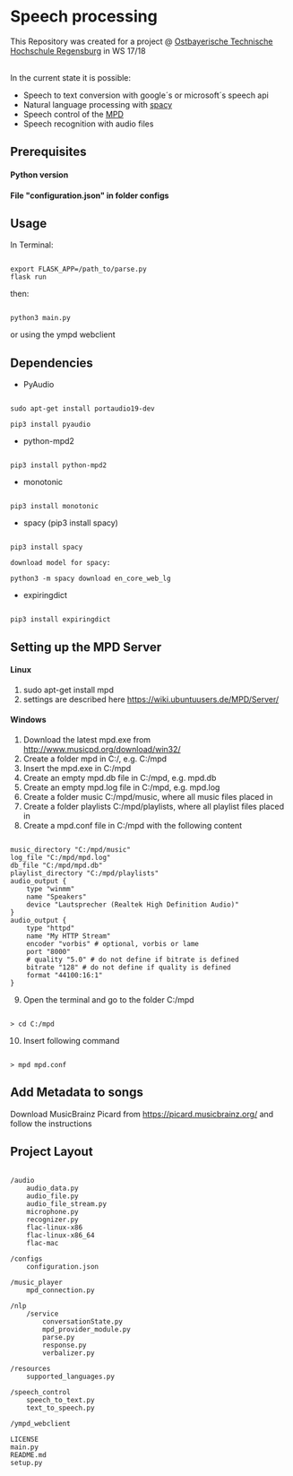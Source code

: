 # Speech processing

This Repository was created for a project @ [Ostbayerische Technische Hochschule Regensburg](https://www.oth-regensburg.de/) in WS 17/18

<br>
In the current state it is possible:

- Speech to text conversion with google´s or microsoft´s speech api
- Natural language processing with [spacy](https://spacy.io/)
- Speech control of the [MPD](https://www.musicpd.org/)
- Speech recognition with audio files

## Prerequisites
#### Python version

#### File "configuration.json" in folder configs

## Usage
In Terminal:
<pre><code>
export FLASK_APP=/path_to/parse.py
flask run
</pre></code>
then:
<pre><code>
python3 main.py
</pre></code>
or using the ympd webclient

## Dependencies
- PyAudio
<pre><code>
sudo apt-get install portaudio19-dev

pip3 install pyaudio
</pre></code>
- python-mpd2
<pre><code>
pip3 install python-mpd2
</pre></code>
- monotonic
<pre><code>
pip3 install monotonic
</pre></code>
- spacy (pip3 install spacy)
<pre><code>
pip3 install spacy

download model for spacy:

python3 -m spacy download en_core_web_lg
</pre></code>
- expiringdict
<pre><code>
pip3 install expiringdict
</pre></code>

## Setting up the MPD Server
#### Linux
1. sudo apt-get install mpd
2. settings are described here https://wiki.ubuntuusers.de/MPD/Server/

#### Windows
1. Download the latest mpd.exe from http://www.musicpd.org/download/win32/
2. Create a folder mpd in C:/, e.g. C:/mpd
3. Insert the mpd.exe in C:/mpd
4. Create an empty mpd.db file in C:/mpd, e.g. mpd.db
5. Create an empty mpd.log file in C:/mpd, e.g. mpd.log
6. Create a folder music C:/mpd/music, where all music files placed in
7. Create a folder playlists C:/mpd/playlists, where all playlist files placed in
8. Create a mpd.conf file in C:/mpd with the following content
<pre><code>
music_directory "C:/mpd/music"
log_file "C:/mpd/mpd.log"
db_file "C:/mpd/mpd.db"
playlist_directory "C:/mpd/playlists"
audio_output {
    type "winmm"
    name "Speakers"
    device "Lautsprecher (Realtek High Definition Audio)"
}
audio_output {
    type "httpd"
    name "My HTTP Stream"
    encoder "vorbis" # optional, vorbis or lame
    port "8000"
    # quality "5.0" # do not define if bitrate is defined
    bitrate "128" # do not define if quality is defined
    format "44100:16:1"
}
</pre></code>
9. Open the terminal and go to the folder C:/mpd
<pre><code>
> cd C:/mpd
</pre></code>
10. Insert following command
<pre><code>
> mpd mpd.conf
</pre></code>

## Add Metadata to songs

Download MusicBrainz Picard from https://picard.musicbrainz.org/ and follow the instructions

## Project Layout
<pre><code>
/audio
    audio_data.py
    audio_file.py
    audio_file_stream.py
    microphone.py
    recognizer.py
    flac-linux-x86
    flac-linux-x86_64
    flac-mac

/configs
    configuration.json

/music_player
    mpd_connection.py

/nlp
    /service
        conversationState.py
        mpd_provider_module.py
        parse.py
        response.py
        verbalizer.py

/resources
    supported_languages.py

/speech_control
    speech_to_text.py
    text_to_speech.py

/ympd_webclient

LICENSE
main.py
README.md
setup.py
</pre></code>
